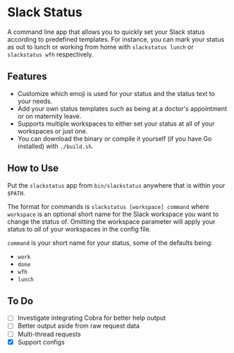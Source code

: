 # Slack Status

A command line app that allows you to quickly set your Slack status according to predefined templates.
For instance, you can mark your status as out to lunch or working from home with `slackstatus lunch`
or `slackstatus wfh` respectively.

## Features

- Customize which emoji is used for your status and the status text to your needs.
- Add your own status templates such as being at a doctor's appointment or on maternity leave.
- Supports multiple workspaces to either set your status at all of your workspaces or just one.
- You can download the binary or compile it yourself (if you have Go installed) with `./build.sh`.

## How to Use

Put the `slackstatus` app from `bin/slackstatus` anywhere that is within your `$PATH`.

The format for commands is `slackstatus [workspace] command` where `workspace` is an optional short
name for the Slack workspace you want to change the status of. Omitting the workspace parameter will apply your status to _all_ of your workspaces in the config file.

`command` is your short name for your
status, some of the defaults being:

- `work`
- `done`
- `wfh`
- `lunch`

## To Do

- [ ] Investigate integrating Cobra for better help output
- [ ] Better output aside from raw request data
- [ ] Multi-thread requests
- [x] Support configs
